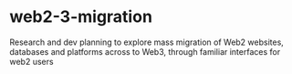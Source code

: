# web2-3-migration
Research and dev planning to explore mass migration of Web2 websites, databases and platforms across to Web3, through familiar interfaces for web2 users
